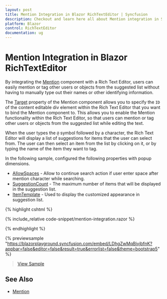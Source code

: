 ```yaml
---
layout: post
title: Mention Integration in Blazor RichTextEditor | Syncfusion
description: Checkout and learn here all about Mention integration in Syncfusion Blazor RichTextEditor component and much more.
platform: Blazor
control: RichTextEditor
documentation: ug
---
```


# Mention Integration in Blazor RichTextEditor

By integrating the [Mention](https://blazor.syncfusion.com/documentation/mention/getting-started) component with a Rich Text Editor, users can easily mention or tag other users or objects from the suggested list without having to manually type out their names or other identifying information.

The [Target](https://help.syncfusion.com/cr/blazor/Syncfusion.Blazor.DropDowns.SfMention-1.html#Syncfusion_Blazor_DropDowns_SfMention_1_Target) property of the Mention component allows you to specify the `ID` of the content editable div element within the Rich Text Editor that you want to bind the Mention component to. This allows you to enable the Mention functionality within the Rich Text Editor, so that users can mention or tag other users or objects from the suggested list while editing the text.

When the user types the `@` symbol followed by a character, the Rich Text Editor will display a list of suggestions for items that the user can select from. The user can then select an item from the list by clicking on it, or by typing the name of the item they want to tag.

In the following sample, configured the following properties with popup dimensions.

* [AllowSpaces](https://help.syncfusion.com/cr/blazor/Syncfusion.Blazor.DropDowns.SfMention-1.html#Syncfusion_Blazor_DropDowns_SfMention_1_AllowSpaces) - Allow to continue search action if user enter space after mention character while searching.
* [SuggestionCount](https://help.syncfusion.com/cr/blazor/Syncfusion.Blazor.DropDowns.SfMention-1.html#Syncfusion_Blazor_DropDowns_SfMention_1_SuggestionCount) - The maximum number of items that will be displayed in the suggestion list.
* [ItemTemplate](https://help.syncfusion.com/cr/blazor/Syncfusion.Blazor.DropDowns.SfDropDownBase-1.html#Syncfusion_Blazor_DropDowns_SfDropDownBase_1_ItemTemplate) - Used to display the customized appearance in suggestion list.

{% highlight cshtml %}

{% include_relative code-snippet/mention-integration.razor %}

{% endhighlight %}

{% previewsample "https://blazorplayground.syncfusion.com/embed/LDhgZwMqBivjbfnK?appbar=false&editor=false&result=true&errorlist=false&theme=bootstrap5" %}

> [View Sample](https://blazor.syncfusion.com/demos/rich-text-editor/mention-integration?theme=bootstrap5)

## See Also

* [Mention](https://blazor.syncfusion.com/documentation/mention/getting-started)